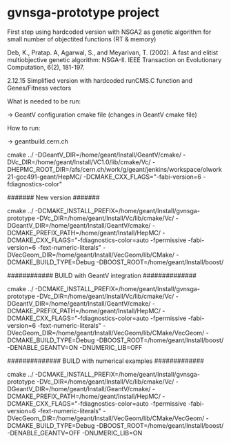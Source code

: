 # gvnsga-prototype project

First step using hardcoded version with NSGA2 as genetic algorithm for small number of objectited functions (RT & memory)

Deb, K., Pratap. A, Agarwal, S., and Meyarivan, T. (2002). A fast and elitist multiobjective genetic algorithm: NSGA-II. IEEE Transaction on Evolutionary Computation, 6(2), 181-197. 

2.12.15
Simplified version with hardcoded runCMS.C function and Genes/Fitness vectors

What is needed to be run:

-> GeantV configuration cmake file (changes in GeantV cmake file)

How to run:

-> geantbuild.cern.ch

cmake ../ -DGeantV_DIR=/home/geant/Install/GeantV/cmake/ -DVc_DIR=/home/geant/Install/VC1.0/lib/cmake/Vc/ -DHEPMC_ROOT_DIR=/afs/cern.ch/work/g/geant/jenkins/workspace/olwork21-gcc491-geant/HepMC/ -DCMAKE_CXX_FLAGS="-fabi-version=6 -fdiagnostics-color"

####### New version #######

cmake ../ -DCMAKE_INSTALL_PREFIX=/home/geant/Install/gvnsga-prototype -DVc_DIR=/home/geant/Install/Vc/lib/cmake/Vc/ -DGeantV_DIR=/home/geant/Install/GeantV/cmake/ -DCMAKE_PREFIX_PATH=/home/geant/Install/HepMC/ -DCMAKE_CXX_FLAGS="-fdiagnostics-color=auto -fpermissive -fabi-version=6 -fext-numeric-literals" -DVecGeom_DIR=/home/geant/Install/VecGeom/lib/CMake/ -DCMAKE_BUILD_TYPE=Debug -DBOOST_ROOT=/home/geant/Install/boost/

############ BUILD with GeantV integration ##############

cmake ../ -DCMAKE_INSTALL_PREFIX=/home/geant/Install/gvnsga-prototype -DVc_DIR=/home/geant/Install/Vc/lib/cmake/Vc/ -DGeantV_DIR=/home/geant/Install/GeantV/cmake/ -DCMAKE_PREFIX_PATH=/home/geant/Install/HepMC/ -DCMAKE_CXX_FLAGS="-fdiagnostics-color=auto -fpermissive -fabi-version=6 -fext-numeric-literals" -DVecGeom_DIR=/home/geant/Install/VecGeom/lib/CMake/VecGeom/ -DCMAKE_BUILD_TYPE=Debug -DBOOST_ROOT=/home/geant/Install/boost/ -DENABLE_GEANTV=ON -DNUMERIC_LIB=OFF

############## BUILD with numerical examples #############

cmake ../ -DCMAKE_INSTALL_PREFIX=/home/geant/Install/gvnsga-prototype -DVc_DIR=/home/geant/Install/Vc/lib/cmake/Vc/ -DGeantV_DIR=/home/geant/Install/GeantV/cmake/ -DCMAKE_PREFIX_PATH=/home/geant/Install/HepMC/ -DCMAKE_CXX_FLAGS="-fdiagnostics-color=auto -fpermissive -fabi-version=6 -fext-numeric-literals" -DVecGeom_DIR=/home/geant/Install/VecGeom/lib/CMake/VecGeom/ -DCMAKE_BUILD_TYPE=Debug -DBOOST_ROOT=/home/geant/Install/boost/ -DENABLE_GEANTV=OFF -DNUMERIC_LIB=ON
